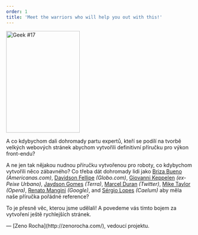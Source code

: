 ```yaml
---
order: 1
title: 'Meet the warriors who will help you out with this!'
---
```


<div class="img-left">
  <img id="geek-17" class="icos-geek" src="http://browserdiet.com/img/17.png" alt="Geek #17" width="199" height="275" />
</div>

A co kdybychom dali dohromady partu expertů, kteří se podílí na tvorbě velkých webových stránek abychom vytvořili definitivní příručku pro výkon front-endu?

A ne jen tak nějakou nudnou příručku vytvořenou pro roboty, co kdybychom vytvořili něco zábavného? Co třeba dát dohromady lidi jako [Briza Bueno](http://www.brizabueno.com/) *(Americanas.com)*, [Davidson Fellipe](https://github.com/davidsonfellipe) *(Globo.com)*, [Giovanni Keppelen](https://github.com/keppelen) *(ex-Peixe Urbano)*, [Jaydson Gomes](https://github.com/jaydson) *(Terra)*, [Marcel Duran](https://github.com/marcelduran) *(Twitter)*, [Mike Taylor](https://github.com/miketaylr) *(Opera)*, [Renato Mangini](https://github.com/mangini) *(Google)*, and [Sérgio Lopes](http://sergiolopes.org) *(Caelum)* aby měla naše příručka pořádné reference?

To je přesně věc, kterou jsme udělali! A povedeme vás tímto bojem za vytvoření ještě rychlejších stránek.

<p class="project-leader">&mdash; [Zeno Rocha](http://zenorocha.com/), vedoucí projektu.</p>
